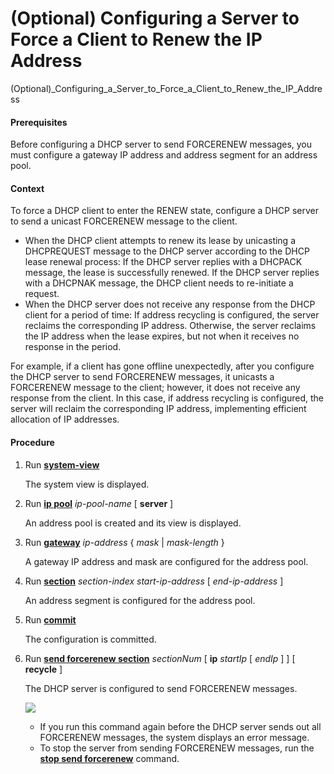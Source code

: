(Optional) Configuring a Server to Force a Client to Renew the IP Address
=========================================================================

(Optional)_Configuring_a_Server_to_Force_a_Client_to_Renew_the_IP_Address

#### Prerequisites

Before configuring a DHCP server to send FORCERENEW messages, you must configure a gateway IP address and address segment for an address pool.


#### Context

To force a DHCP client to enter the RENEW state, configure a DHCP server to send a unicast FORCERENEW message to the client.

* When the DHCP client attempts to renew its lease by unicasting a DHCPREQUEST message to the DHCP server according to the DHCP lease renewal process: If the DHCP server replies with a DHCPACK message, the lease is successfully renewed. If the DHCP server replies with a DHCPNAK message, the DHCP client needs to re-initiate a request.
* When the DHCP server does not receive any response from the DHCP client for a period of time: If address recycling is configured, the server reclaims the corresponding IP address. Otherwise, the server reclaims the IP address when the lease expires, but not when it receives no response in the period.

For example, if a client has gone offline unexpectedly, after you configure the DHCP server to send FORCERENEW messages, it unicasts a FORCERENEW message to the client; however, it does not receive any response from the client. In this case, if address recycling is configured, the server will reclaim the corresponding IP address, implementing efficient allocation of IP addresses.


#### Procedure

1. Run [**system-view**](cmdqueryname=system-view)
   
   
   
   The system view is displayed.
2. Run [**ip pool**](cmdqueryname=ip+pool) *ip-pool-name* [ **server** ]
   
   
   
   An address pool is created and its view is displayed.
3. Run [**gateway**](cmdqueryname=gateway) *ip-address* { *mask* | *mask-length* }
   
   
   
   A gateway IP address and mask are configured for the address pool.
4. Run [**section**](cmdqueryname=section) *section-index* *start-ip-address* [ *end-ip-address* ]
   
   
   
   An address segment is configured for the address pool.
5. Run [**commit**](cmdqueryname=commit)
   
   
   
   The configuration is committed.
6. Run [**send forcerenew section**](cmdqueryname=send+forcerenew+section) *sectionNum* [ **ip** *startIp* [ *endIp* ] ] [ **recycle** ]
   
   
   
   The DHCP server is configured to send FORCERENEW messages.
   
   
   
   ![](../../../../public_sys-resources/note_3.0-en-us.png) 
   * If you run this command again before the DHCP server sends out all FORCERENEW messages, the system displays an error message.
   * To stop the server from sending FORCERENEW messages, run the [**stop send forcerenew**](cmdqueryname=stop+send+forcerenew) command.